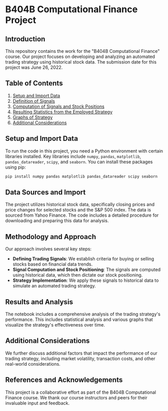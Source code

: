 # B404B Computational Finance Project

## Introduction
This repository contains the work for the "B404B Computational Finance" course. Our project focuses on developing and analyzing an automated trading strategy using historical stock data. The submission date for this project was June 26, 2022.

## Table of Contents
1. [Setup and Import Data](#setup-and-import-data)
2. [Definition of Signals](#definition-of-signals)
3. [Computation of Signals and Stock Positions](#computation-of-signals-and-stock-positions)
4. [Resulting Statistics from the Employed Strategy](#resulting-statistics-from-the-employed-strategy)
5. [Graphs of Strategy](#graphs-of-strategy)
6. [Additional Considerations](#additional-considerations)

## Setup and Import Data
To run the code in this project, you need a Python environment with certain libraries installed. Key libraries include `numpy`, `pandas`, `matplotlib`, `pandas_datareader`, `scipy`, and `seaborn`. You can install these packages using pip:
```bash
pip install numpy pandas matplotlib pandas_datareader scipy seaborn
```

## Data Sources and Import

The project utilizes historical stock data, specifically closing prices and price changes for selected stocks and the S&P 500 index. The data is sourced from Yahoo Finance. The code includes a detailed procedure for downloading and preparing this data for analysis.

## Methodology and Approach

Our approach involves several key steps:

- **Defining Trading Signals**: We establish criteria for buying or selling stocks based on financial data trends.
- **Signal Computation and Stock Positioning**: The signals are computed using historical data, which then dictate our stock positioning.
- **Strategy Implementation**: We apply these signals to historical data to simulate an automated trading strategy.

## Results and Analysis

The notebook includes a comprehensive analysis of the trading strategy's performance. This includes statistical analysis and various graphs that visualize the strategy's effectiveness over time.


## Additional Considerations

We further discuss additional factors that impact the performance of our trading strategy, including market volatility, transaction costs, and other real-world considerations.

## References and Acknowledgements

This project is a collaborative effort as part of the B404B Computational Finance course. We thank our course instructors and peers for their invaluable input and feedback.
